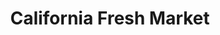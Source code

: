 ---
title: "California Fresh Market"
url: /pismo-beach/california-fresh-market/
shop: Supermarkt
---